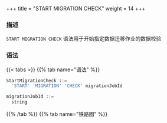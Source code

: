 +++
title = "START MIGRATION CHECK"
weight = 14
+++

### 描述

`START MIGRATION CHECK` 语法用于开始指定数据迁移作业的数据校验

### 语法

{{< tabs >}}
{{% tab name="语法" %}}
```sql
StartMigrationCheck ::=
  'START' 'MIGRATION' 'CHECK' migrationJobId 

migrationJobId ::=
  string
```
{{% /tab %}}
{{% tab name="铁路图" %}}
<iframe frameborder="0" name="diagram" id="diagram" width="100%" height="100%"></iframe>
{{% /tab %}}
{{< /tabs >}}

### 补充说明

- `migrationJobId` 需要通过 [SHOW MIGRATION LIST](/cn/reference/distsql/syntax/ral/migration/show-migration-list/) 语法查询获得

### 示例

- 开始指定数据迁移作业的数据校验

```sql
START MIGRATION CHECK 'j010180026753ef0e25d3932d94d1673ba551';
```

### 保留字

`START`、`MIGRATION`、`CHECK`

### 相关链接

- [保留字](/cn/reference/distsql/syntax/reserved-word/)
- [SHOW MIGRATION LIST](/cn/reference/distsql/syntax/ral/migration/show-migration-list/)